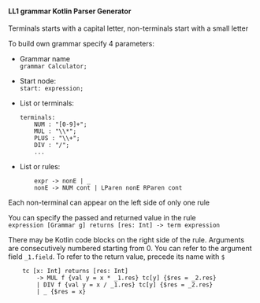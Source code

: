 #### LL1 grammar Kotlin Parser Generator

Terminals starts with a capital letter, non-terminals start with a small letter

To build own grammar specify 4 parameters:

- Grammar name\
```grammar Calculator;```


- Start node:\
```start: expression;```


- List or terminals:
    ```aidl
    terminals:
        NUM : "[0-9]+";
        MUL : "\\*";
        PLUS : "\\+";
        DIV : "/";
        ...
    ```

- List or rules:
    ```aidl
        expr -> nonE | _
        nonE -> NUM cont | LParen nonE RParen cont
    ```
  
Each non-terminal can appear on the left side of only one rule

You can specify the passed and returned value in the rule\
`expression [Grammar g] returns [res: Int] -> term expression`

There may be Kotlin code blocks on the right side of the rule. Arguments are consecutively numbered starting from 0. You can refer to the argument field `_1.field`. To refer to the return value, precede its name with `$`
```aidl
    tc [x: Int] returns [res: Int]
        -> MUL f {val y = x * _1.res} tc[y] {$res = _2.res}
        | DIV f {val y = x / _1.res} tc[y] {$res = _2.res}
        | _ {$res = x}
```